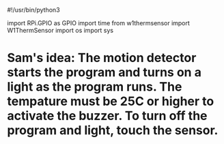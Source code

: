 #!/usr/bin/python3

import RPi.GPIO as GPIO
import time
from w1thermsensor import W1ThermSensor
import os
import sys

# Sam's idea: The motion detector starts the program and turns on a light as the program runs. The tempature must be 25C or higher to activate the buzzer. To turn off the program and light, touch the sensor.
